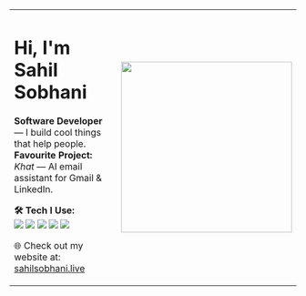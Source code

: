 <table>
  <tr>
    <td valign="top" width="60%">

<h1>Hi, I'm Sahil Sobhani</h1>
<strong>Software Developer</strong> — I build cool things that help people.  
<strong>Favourite Project:</strong> <em>Khat</em> — AI email assistant for Gmail & LinkedIn.

**🛠️ Tech I Use:**  
<img src="https://img.shields.io/badge/-React-61DAFB?logo=react&logoColor=white&style=flat" />
<img src="https://img.shields.io/badge/-Node.js-339933?logo=node.js&logoColor=white&style=flat" />
<img src="https://img.shields.io/badge/-MongoDB-47A248?logo=mongodb&logoColor=white&style=flat" />
<img src="https://img.shields.io/badge/-Tailwind-38B2AC?logo=tailwind-css&logoColor=white&style=flat" />
<img src="https://img.shields.io/badge/-Docker-2496ED?logo=docker&logoColor=white&style=flat" />

🌐 Check out my website at: [sahilsobhani.live](https://sahilsobhani.live)

</td>
<td width="40%" align="center">
  <img src="https://media3.giphy.com/media/v1.Y2lkPTc5MGI3NjExOWY1NWc1d29ndzJnZW12c3h3ZnNwdDd4OGl3am1jY2sxYXBveHEzMSZlcD12MV9pbnRlcm5hbF9naWZfYnlfaWQmY3Q9Zw/G2cpDFcKzAPMScb0MC/giphy.gif" width="300px" />
</td>
  </tr>
</table>
